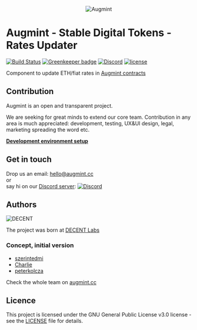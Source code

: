<span style="display:block;text-align:center">![Augmint](http://www.augmint.cc/android-chrome-192x192.png)
</span>

# Augmint - Stable Digital Tokens - Rates Updater

[![Build Status](https://travis-ci.org/Augmint/augmint-ratesfeeder.svg?branch=staging)](https://travis-ci.org/Augmint/augmint-ratesfeeder)
[![Greenkeeper badge](https://badges.greenkeeper.io/Augmint/augmint-ratesfeeder.svg)](https://greenkeeper.io/)
[![Discord](https://img.shields.io/discord/407574313810788364.svg)](https://discord.gg/PwDmsnu)
[![license](https://img.shields.io/github/license/Augmint/augmint-ratesfeeder.svg)](https://github.com/Augmint/augmint-ratesfeeder/blob/master/LICENSE)

Component to update ETH/fiat rates in [Augmint contracts](<(https://github.com/Augmint/augmint-contracts)>)

## Contribution

Augmint is an open and transparent project.

We are seeking for great minds to extend our core team. Contribution in any area is much appreciated: development, testing, UX&UI design, legal, marketing spreading the word etc.

**[Development environment setup](docs/developmentEnvironment.md)**

## Get in touch

Drop us an email: hello@augmint.cc  
 or  
say hi on our [Discord server](https://discord.gg/PwDmsnu): [![Discord](https://img.shields.io/discord/407574313810788364.svg)](https://discord.gg/PwDmsnu)

## Authors

![DECENT](http://www.decent.org/images/logo-voronoi_120x33.png)

The project was born at [DECENT Labs](http://www.decent.org)

### Concept, initial version

* [szerintedmi](https://github.com/szerintedmi)
* [Charlie](https://github.com/krosza)
* [peterkolcza](https://github.com/peterkolcza)

Check the whole team on [augmint.cc](http://www.augmint.cc)

## Licence

This project is licensed under the GNU General Public License v3.0 license - see the [LICENSE](LICENSE) file for details.
